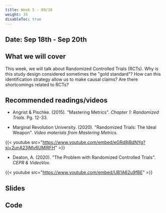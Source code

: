```yaml
---
title: Week 5 - 09/18
weight: 35
disableToc: true
---
```


## Date: Sep 18th - Sep 20th

## What we will cover

This week, we will talk about Randomized Controlled Trials (RCTs). Why is this study design considered sometimes the "gold standard"? How can this identification strategy allow us to make causal claims? Are there shortcomings related to RCTs?

## Recommended readings/videos

- Angrist & Pischke. (2015). "Mastering Metrics". *Chapter 1: Randomized Trials*. Pg. 12-33. 

- Marginal Revolution University. (2020). "Randomized Trials: The Ideal Weapon". *Video materials from Mastering Metrics*.

{{< youtube src="https://www.youtube.com/embed/eGRd8jBdNYg?si=2unA23jMv6UMlRFH" >}}

- Deaton, A. (2020). "The Problem with Randomized Controlled Trials". *CEPR & VideoVox*.

{{< youtube src="https://www.youtube.com/embed/UB1A62u9fBE" >}}

<!-- - Athey, S. (2013). "The Dangers of Becoming Too Data-Driven". *Stanford Graduate School of Business*

{{< youtube src="https://www.youtube.com/embed/8XyRVcJz7RY" >}} -->


## Slides

<!-- {{% button href="https://sta235.netlify.app/Classes/Week5/1_PotentialOutcomes/f2022_sta235h_7_PotentialOutcomes.html" icon="fas fa-external-link-alt" icon-position="right" %}}New window{{% /button %}} {{% button href="https://sta235.netlify.app/Classes/Week5/1_PotentialOutcomes/f2022_sta235h_7_PotentialOutcomes.pdf" icon="fas fa-file-pdf" icon-position="right" %}}Download{{% /button %}} 

{{< slides src="https://sta235.netlify.app/Classes/Week5/1_PotentialOutcomes/f2022_sta235h_7_PotentialOutcomes.html" >}}

<br>

{{% button href="https://sta235.netlify.app/Classes/Week5/2_RCT/f2022_sta235h_8_RCT.html" icon="fas fa-external-link-alt" icon-position="right" %}}New window{{% /button %}} {{% button href="https://sta235.netlify.app/Classes/Week5/2_RCT/f2022_sta235h_8_RCT.pdf" icon="fas fa-file-pdf" icon-position="right" %}}Download{{% /button %}} 

{{< slides src="https://sta235.netlify.app/Classes/Week5/2_RCT/f2022_sta235h_8_RCT.html" >}} -->

## Code

<!-- Here is the code for RCTs <a onclick="ga('send', 'event', 'External-Link','click','code5','0','Link');" href="https://sta235.netlify.app/Classes/Week5/2_RCT/code/f2022_sta235h_5_RCT.R" target="_blank" class="btn btn-default">Download<i class="fas fa-code"></i></a> -->

<!--
## Resources

- Here is a video of the last example we see in this class (CV experiment). I go through the code more slowly, so feel free to review it if you have any questions about the code or the example in general after class!

{{< youtube src="https://www.youtube.com/embed/CLf9lQ4f56c" >}} -->